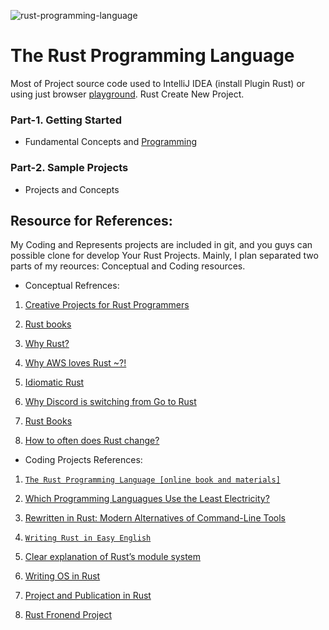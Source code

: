 ![rust-programming-language](https://user-images.githubusercontent.com/11626327/100709514-9d0de300-33f1-11eb-8d6f-ad3398d6d12b.png)

# The Rust Programming Language

Most of Project source code used to IntelliJ IDEA (install Plugin Rust)  or using just browser [playground](https://github.com/Urunov/Rust-Awesome-Projects/tree/master/Part-1.%20Fundamentals). Rust Create New Project. 

### Part-1. Getting Started
  
   * Fundamental Concepts and [Programming](https://github.com/Dhghomon/)

### Part-2. Sample Projects
 
  * Projects and Concepts





## Resource for References: 

My Coding and Represents projects are included in git, and you guys can possible clone for develop Your Rust Projects. Mainly, I plan separated two parts of my reources: Conceptual and Coding resources. 

  * Conceptual Refrences: 
  
   1. [Creative Projects for Rust Programmers]( https://www.packtpub.com/product/creative-projects-for-rust-programmers/9781789346220)
   
   2.  [Rust books](https://github.com/sger/RustBooks)

   3. [Why Rust?](https://www.parity.io/why-rust/)
   
   4. [Why AWS loves Rust ~?!](https://aws.amazon.com/blogs/opensource/why-aws-loves-rust-and-how-wed-like-to-help/)
   
   5. [Idiomatic Rust](https://github.com/mre/idiomatic-rust)
   
   6. [Why Discord is switching from Go to Rust](https://blog.discord.com/why-discord-is-switching-from-go-to-rust-a190bbca2b1f)
   
   7. [Rust Books](https://github.com/sger/RustBooks)
   
   8. [ How to often does Rust change? ](https://steveklabnik.com/writing/how-often-does-rust-change)
   
 *  Coding Projects References: 
  
   1. [`The Rust Programming Language [online book and materials]`](https://doc.rust-lang.org/book/title-page.html#the-rust-programming-language)
   
   2. [Which Programming Languagues Use the Least Electricity? ](https://thenewstack.io/which-programming-languages-use-the-least-electricity/)
   
   3. [Rewritten in Rust: Modern Alternatives of Command-Line Tools](https://zaiste.net/posts/shell-commands-rust/)
   
   4. [`Writing Rust in Easy English`](https://github.com/Dhghomon/easy_rust/tree/ef1f739acf680dbc9bf5b18f1d965a23ded1b5a5)
   
   5. [Clear explanation of Rust’s module system](http://www.sheshbabu.com/posts/rust-module-system/)
   
   6. [Writing OS in Rust](https://os.phil-opp.com/)
   
   7. [Project and Publication in Rust](http://cliffle.com/)
   
   8. [Rust Fronend Project](https://medium.com/swlh/building-a-front-app-with-rust-yes-you-can-and-yew-11e7835d768f)
   

